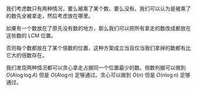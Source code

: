 我们考虑数只有两种情况，要么被乘了某个数，要么没有。我们可以认为是被乘了的数先全被拿走，然后考虑放在哪里。

如果有一个数放在了原先没有数的地方，那么我们可以把所有拿走的数改成都放在这些数的 LCM 位置。

否则每个数都放在了某个倍数的位置，这种方案成立当且仅当我们拿掉的数都有比它大的倍数存在。

我们发现两种情况都可以贪心拿走占据同一个位置最少的数。倍数判据可以做到 $O(A\log \log A)$ 但是 $O(A\log n)$ 足够通过。贪心可以做到 $O(n)$ 但是 $O(n\log n)$ 足够通过。